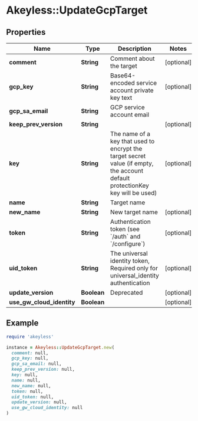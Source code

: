 # Akeyless::UpdateGcpTarget

## Properties

| Name | Type | Description | Notes |
| ---- | ---- | ----------- | ----- |
| **comment** | **String** | Comment about the target | [optional] |
| **gcp_key** | **String** | Base64-encoded service account private key text | [optional] |
| **gcp_sa_email** | **String** | GCP service account email |  |
| **keep_prev_version** | **String** |  | [optional] |
| **key** | **String** | The name of a key that used to encrypt the target secret value (if empty, the account default protectionKey key will be used) | [optional] |
| **name** | **String** | Target name |  |
| **new_name** | **String** | New target name | [optional] |
| **token** | **String** | Authentication token (see &#x60;/auth&#x60; and &#x60;/configure&#x60;) | [optional] |
| **uid_token** | **String** | The universal identity token, Required only for universal_identity authentication | [optional] |
| **update_version** | **Boolean** | Deprecated | [optional] |
| **use_gw_cloud_identity** | **Boolean** |  | [optional] |

## Example

```ruby
require 'akeyless'

instance = Akeyless::UpdateGcpTarget.new(
  comment: null,
  gcp_key: null,
  gcp_sa_email: null,
  keep_prev_version: null,
  key: null,
  name: null,
  new_name: null,
  token: null,
  uid_token: null,
  update_version: null,
  use_gw_cloud_identity: null
)
```

